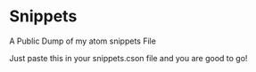 # Snippets
A Public Dump of my atom snippets File

Just paste this in your snippets.cson file and you are good to go!
